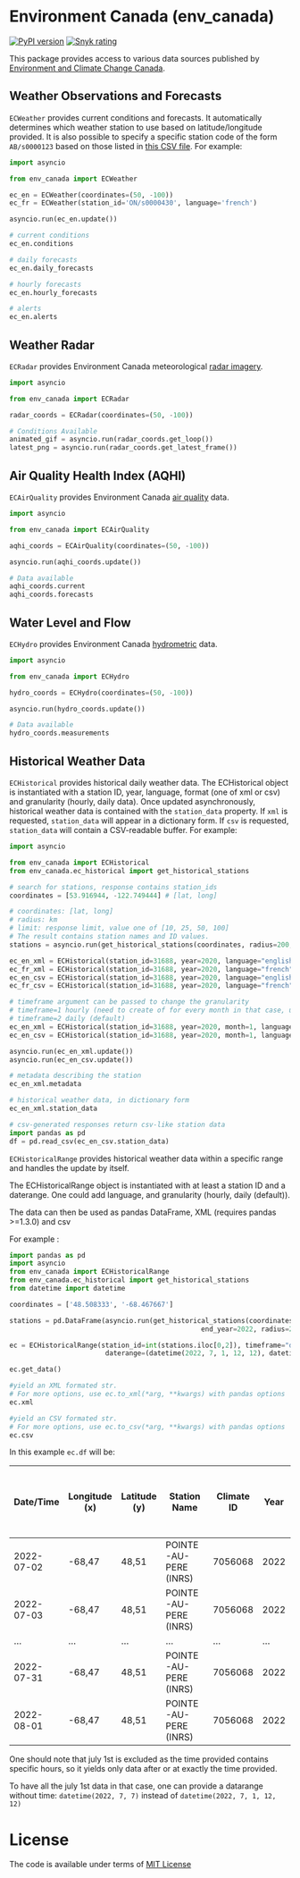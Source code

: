 # Environment Canada (env_canada)

[![PyPI version](https://badge.fury.io/py/env-canada.svg)](https://badge.fury.io/py/env-canada)
[![Snyk rating](https://snyk-widget.herokuapp.com/badge/pip/env-canada/badge.svg)](https://snyk.io/vuln/pip:env-canada@0.7.1?utm_source=badge)

This package provides access to various data sources published by [Environment and Climate Change Canada](https://www.canada.ca/en/environment-climate-change.html).

## Weather Observations and Forecasts

`ECWeather` provides current conditions and forecasts. It automatically determines which weather station to use based on latitude/longitude provided. It is also possible to specify a specific station code of the form `AB/s0000123` based on those listed in [this CSV file](https://dd.weather.gc.ca/citypage_weather/docs/site_list_towns_en.csv). For example:

```python
import asyncio

from env_canada import ECWeather

ec_en = ECWeather(coordinates=(50, -100))
ec_fr = ECWeather(station_id='ON/s0000430', language='french')

asyncio.run(ec_en.update())

# current conditions
ec_en.conditions

# daily forecasts
ec_en.daily_forecasts

# hourly forecasts
ec_en.hourly_forecasts

# alerts
ec_en.alerts
```

## Weather Radar

`ECRadar` provides Environment Canada meteorological [radar imagery](https://weather.gc.ca/radar/index_e.html).

```python
import asyncio

from env_canada import ECRadar

radar_coords = ECRadar(coordinates=(50, -100))

# Conditions Available
animated_gif = asyncio.run(radar_coords.get_loop())
latest_png = asyncio.run(radar_coords.get_latest_frame())
```

## Air Quality Health Index (AQHI)

`ECAirQuality` provides Environment Canada [air quality](https://weather.gc.ca/airquality/pages/index_e.html) data.

```python
import asyncio

from env_canada import ECAirQuality

aqhi_coords = ECAirQuality(coordinates=(50, -100))

asyncio.run(aqhi_coords.update())

# Data available
aqhi_coords.current
aqhi_coords.forecasts
```

## Water Level and Flow

`ECHydro` provides Environment Canada [hydrometric](https://wateroffice.ec.gc.ca/mainmenu/real_time_data_index_e.html) data.

```python
import asyncio

from env_canada import ECHydro

hydro_coords = ECHydro(coordinates=(50, -100))

asyncio.run(hydro_coords.update())

# Data available
hydro_coords.measurements
```

## Historical Weather Data

`ECHistorical` provides historical daily weather data.
The ECHistorical object is instantiated with a station ID, year, language, format (one of xml or csv) and granularity (hourly, daily data).
Once updated asynchronously, historical weather data is contained with the `station_data` property. If `xml` is requested, `station_data` will appear in a dictionary form. If `csv` is requested, `station_data` will contain a CSV-readable buffer. For example:

```python
import asyncio

from env_canada import ECHistorical
from env_canada.ec_historical import get_historical_stations

# search for stations, response contains station_ids
coordinates = [53.916944, -122.749444] # [lat, long]

# coordinates: [lat, long]
# radius: km
# limit: response limit, value one of [10, 25, 50, 100]
# The result contains station names and ID values.
stations = asyncio.run(get_historical_stations(coordinates, radius=200, limit=100))

ec_en_xml = ECHistorical(station_id=31688, year=2020, language="english", format="xml")
ec_fr_xml = ECHistorical(station_id=31688, year=2020, language="french", format="xml")
ec_en_csv = ECHistorical(station_id=31688, year=2020, language="english", format="csv")
ec_fr_csv = ECHistorical(station_id=31688, year=2020, language="french", format="csv")

# timeframe argument can be passed to change the granularity
# timeframe=1 hourly (need to create of for every month in that case, use ECHistoricalRange to handle it automatically)
# timeframe=2 daily (default)
ec_en_xml = ECHistorical(station_id=31688, year=2020, month=1, language="english", format="xml", timeframe=1)
ec_en_csv = ECHistorical(station_id=31688, year=2020, month=1, language="english", format="csv", timeframe=1)

asyncio.run(ec_en_xml.update())
asyncio.run(ec_en_csv.update())

# metadata describing the station
ec_en_xml.metadata

# historical weather data, in dictionary form
ec_en_xml.station_data

# csv-generated responses return csv-like station data
import pandas as pd
df = pd.read_csv(ec_en_csv.station_data)

```

`ECHistoricalRange` provides historical weather data within a specific range and handles the update by itself.

The ECHistoricalRange object is instantiated with at least a station ID and a daterange.
One could add language, and granularity (hourly, daily (default)).

The data can then be used as pandas DataFrame, XML (requires pandas >=1.3.0) and csv

For example :

```python
import pandas as pd
import asyncio
from env_canada import ECHistoricalRange
from env_canada.ec_historical import get_historical_stations
from datetime import datetime

coordinates = ['48.508333', '-68.467667']

stations = pd.DataFrame(asyncio.run(get_historical_stations(coordinates, start_year=2022,
                                                end_year=2022, radius=200, limit=100))).T

ec = ECHistoricalRange(station_id=int(stations.iloc[0,2]), timeframe="daily",
                        daterange=(datetime(2022, 7, 1, 12, 12), datetime(2022, 8, 1, 12, 12)))

ec.get_data()

#yield an XML formated str.
# For more options, use ec.to_xml(*arg, **kwargs) with pandas options
ec.xml

#yield an CSV formated str.
# For more options, use ec.to_csv(*arg, **kwargs) with pandas options
ec.csv
```

In this example `ec.df` will be:

| Date/Time  | Longitude (x) | Latitude (y) | Station Name          | Climate ID | Year | Month | Day | Data Quality | Max Temp (Â°C) | Max Temp Flag | Min Temp (Â°C) | Min Temp Flag | Mean Temp (Â°C) | Mean Temp Flag | Heat Deg Days (Â°C) | Heat Deg Days Flag | Cool Deg Days (Â°C) | Cool Deg Days Flag | Total Rain (mm) | Total Rain Flag | Total Snow (cm) | Total Snow Flag | Total Precip (mm) | Total Precip Flag | Snow on Grnd (cm) | Snow on Grnd Flag | Dir of Max Gust (10s deg) | Dir of Max Gust Flag | Spd of Max Gust (km/h) | Spd of Max Gust Flag |     |
| ---------- | ------------- | ------------ | --------------------- | ---------- | ---- | ----- | --- | ------------ | -------------- | ------------- | -------------- | ------------- | --------------- | -------------- | ------------------- | ------------------ | ------------------- | ------------------ | --------------- | --------------- | --------------- | --------------- | ----------------- | ----------------- | ----------------- | ----------------- | ------------------------- | -------------------- | ---------------------- | -------------------- | --- |
| 2022-07-02 | -68,47        | 48,51        | POINTE-AU-PERE (INRS) | 7056068    | 2022 | 7     | 2   |              | 22,8           |               | 12,5           |               | 17,7            |                | 0,3                 |                    | 0                   |                    |                 |                 |                 |                 | 0                 |                   |                   |                   | 26                        |                      | 37                     |                      |     |
| 2022-07-03 | -68,47        | 48,51        | POINTE-AU-PERE (INRS) | 7056068    | 2022 | 7     | 3   |              | 21,7           |               | 10,1           |               | 15,9            |                | 2,1                 |                    | 0                   |                    |                 |                 |                 |                 | 0,4               |                   |                   |                   | 28                        |                      | 50                     |                      |     |
| …          | …             | …            | …                     | …          | …    | …     | …   | …            | …              | …             | …              | …             | …               | …              | …                   | …                  | …                   | …                  | …               | …               | …               | …               | …                 | …                 | …                 | …                 | …                         | …                    | …                      | …                    | …   |
| 2022-07-31 | -68,47        | 48,51        | POINTE-AU-PERE (INRS) | 7056068    | 2022 | 7     | 31  |              | 23,5           |               | 14,1           |               | 18,8            |                | 0                   |                    | 0,8                 |                    |                 |                 |                 |                 | 0                 |                   |                   |                   | 23                        |                      | 31                     |                      |     |
| 2022-08-01 | -68,47        | 48,51        | POINTE-AU-PERE (INRS) | 7056068    | 2022 | 8     | 1   |              | 23             |               | 15             |               | 19              |                | 0                   |                    | 1                   |                    |                 |                 |                 |                 | 0                 |                   |                   |                   | 21                        |                      | 35                     |                      |     |

One should note that july 1st is excluded as the time provided contains specific hours, so it yields only data after or at exactly
the time provided.

To have all the july 1st data in that case, one can provide a datarange without time: `datetime(2022, 7, 7)` instead
of `datetime(2022, 7, 1, 12, 12)`

# License

The code is available under terms of [MIT License](https://github.com/michaeldavie/env_canada/tree/master/LICENSE.md)
